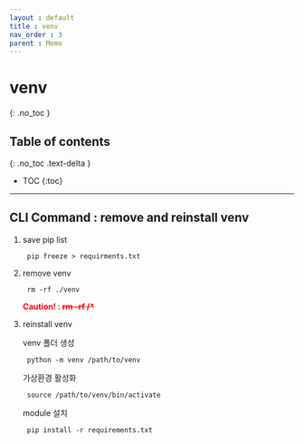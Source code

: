 ```yaml
---
layout : default
title : venv
nav_order : 3
parent : Memo
---
```


# venv
{: .no_toc }

## Table of contents
{: .no_toc .text-delta }

- TOC
{:toc}

---

## CLI Command : remove and reinstall venv
1. save pip list  

        pip freeze > requirments.txt

2. remove venv  

        rm -rf ./venv
    <span style="color: red">**Caution! : ~~rm -rf /*~~**</span>

3. reinstall venv  

    venv 폴더 생성

        python -m venv /path/to/venv

    가상환경 활성화

        source /path/to/venv/bin/activate

    module 설치

        pip install -r requirements.txt
